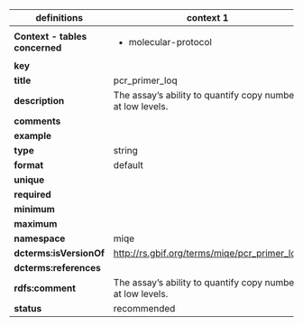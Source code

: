 

| definitions | context 1 |
|-|-|
| **Context - tables concerned** | <ul><li>molecular-protocol</li></ul> |
| **key** |  |
| **title** | pcr_primer_loq |
| **description** | The assay’s ability to quantify copy number at low levels. |
| **comments** |  |
| **example** |  |
| **type** | string |
| **format** | default |
| **unique** |  |
| **required** |  |
| **minimum** |  |
| **maximum** |  |
| **namespace** | miqe |
| **dcterms:isVersionOf** | http://rs.gbif.org/terms/miqe/pcr_primer_loq |
| **dcterms:references** |  |
| **rdfs:comment** | The assay’s ability to quantify copy number at low levels. |
| **status** | recommended |
